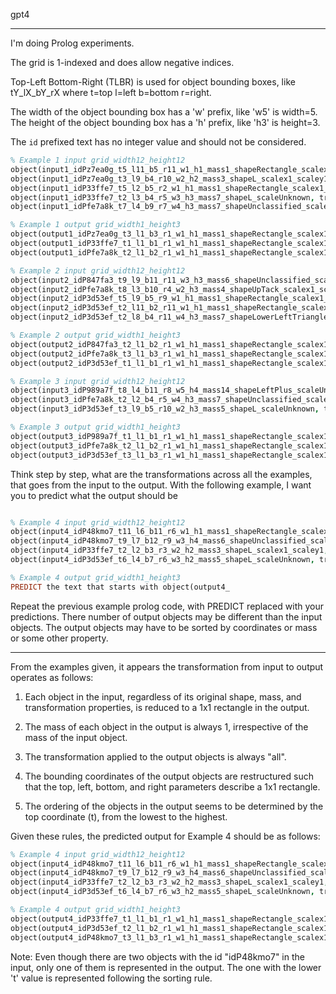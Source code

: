 gpt4

---

I'm doing Prolog experiments.


The grid is 1-indexed and does allow negative indices.


Top-Left Bottom-Right (TLBR) is used for object bounding boxes, like tY_lX_bY_rX where t=top l=left b=bottom r=right.


The width of the object bounding box has a 'w' prefix, like 'w5' is width=5.
The height of the object bounding box has a 'h' prefix, like 'h3' is height=3.


The `id` prefixed text has no integer value and should not be considered.


```prolog
% Example 1 input grid_width12_height12
object(input1_idPz7ea0g_t5_l11_b5_r11_w1_h1_mass1_shapeRectangle_scalex1_scaley1, transform(all)).
object(input1_idPz7ea0g_t3_l9_b4_r10_w2_h2_mass3_shapeL_scalex1_scaley1, transform(rot90_flip)).
object(input1_idP33ffe7_t5_l2_b5_r2_w1_h1_mass1_shapeRectangle_scalex1_scaley1, transform(all)).
object(input1_idP33ffe7_t2_l3_b4_r5_w3_h3_mass7_shapeL_scaleUnknown, transform(rot0_flip90)).
object(input1_idPfe7a8k_t7_l4_b9_r7_w4_h3_mass7_shapeUnclassified_scalex1_scaley1, transform(flip180)).

% Example 1 output grid_width1_height3
object(output1_idPz7ea0g_t3_l1_b3_r1_w1_h1_mass1_shapeRectangle_scalex1_scaley1, transform(all)).
object(output1_idP33ffe7_t1_l1_b1_r1_w1_h1_mass1_shapeRectangle_scalex1_scaley1, transform(all)).
object(output1_idPfe7a8k_t2_l1_b2_r1_w1_h1_mass1_shapeRectangle_scalex1_scaley1, transform(all)).

% Example 2 input grid_width12_height12
object(input2_idP847fa3_t9_l9_b11_r11_w3_h3_mass6_shapeUnclassified_scalex1_scaley1, transform(rot90)).
object(input2_idPfe7a8k_t8_l3_b10_r4_w2_h3_mass4_shapeUpTack_scalex1_scaley1, transform(rot90_flip270)).
object(input2_idP3d53ef_t5_l9_b5_r9_w1_h1_mass1_shapeRectangle_scalex1_scaley1, transform(all)).
object(input2_idP3d53ef_t2_l11_b2_r11_w1_h1_mass1_shapeRectangle_scalex1_scaley1, transform(all)).
object(input2_idP3d53ef_t2_l8_b4_r11_w4_h3_mass7_shapeLowerLeftTriangleWithoutCorner_scaleUnknown, transform(rot0_flip90)).

% Example 2 output grid_width1_height3
object(output2_idP847fa3_t2_l1_b2_r1_w1_h1_mass1_shapeRectangle_scalex1_scaley1, transform(all)).
object(output2_idPfe7a8k_t3_l1_b3_r1_w1_h1_mass1_shapeRectangle_scalex1_scaley1, transform(all)).
object(output2_idP3d53ef_t1_l1_b1_r1_w1_h1_mass1_shapeRectangle_scalex1_scaley1, transform(all)).

% Example 3 input grid_width12_height12
object(input3_idP989a7f_t8_l4_b11_r8_w5_h4_mass14_shapeLeftPlus_scaleUnknown, transform(flip)).
object(input3_idPfe7a8k_t2_l2_b4_r5_w4_h3_mass7_shapeUnclassified_scalex1_scaley1, transform(flip)).
object(input3_idP3d53ef_t3_l9_b5_r10_w2_h3_mass5_shapeL_scaleUnknown, transform(rot0_flip90)).

% Example 3 output grid_width1_height3
object(output3_idP989a7f_t1_l1_b1_r1_w1_h1_mass1_shapeRectangle_scalex1_scaley1, transform(all)).
object(output3_idPfe7a8k_t2_l1_b2_r1_w1_h1_mass1_shapeRectangle_scalex1_scaley1, transform(all)).
object(output3_idP3d53ef_t3_l1_b3_r1_w1_h1_mass1_shapeRectangle_scalex1_scaley1, transform(all)).
```


Think step by step, what are the transformations across all the examples, that goes from the input to the output.
With the following example, I want you to predict what the output should be


```prolog

% Example 4 input grid_width12_height12
object(input4_idP48kmo7_t11_l6_b11_r6_w1_h1_mass1_shapeRectangle_scalex1_scaley1, transform(all)).
object(input4_idP48kmo7_t9_l7_b12_r9_w3_h4_mass6_shapeUnclassified_scalex1_scaley1, transform(rot90_rot270)).
object(input4_idP33ffe7_t2_l2_b3_r3_w2_h2_mass3_shapeL_scalex1_scaley1, transform(rot90_flip)).
object(input4_idP3d53ef_t6_l4_b7_r6_w3_h2_mass5_shapeL_scaleUnknown, transform(rot90_flip)).

% Example 4 output grid_width1_height3
PREDICT the text that starts with object(output4_
```
Repeat the previous example prolog code, with PREDICT replaced with your predictions.
There number of output objects may be different than the input objects.
The output objects may have to be sorted by coordinates or mass or some other property.

---

From the examples given, it appears the transformation from input to output operates as follows:

1. Each object in the input, regardless of its original shape, mass, and transformation properties, is reduced to a 1x1 rectangle in the output.

2. The mass of each object in the output is always 1, irrespective of the mass of the input object.

3. The transformation applied to the output objects is always "all".

4. The bounding coordinates of the output objects are restructured such that the top, left, bottom, and right parameters describe a 1x1 rectangle. 

5. The ordering of the objects in the output seems to be determined by the top coordinate (t), from the lowest to the highest.

Given these rules, the predicted output for Example 4 should be as follows:

```prolog
% Example 4 input grid_width12_height12
object(input4_idP48kmo7_t11_l6_b11_r6_w1_h1_mass1_shapeRectangle_scalex1_scaley1, transform(all)).
object(input4_idP48kmo7_t9_l7_b12_r9_w3_h4_mass6_shapeUnclassified_scalex1_scaley1, transform(rot90_rot270)).
object(input4_idP33ffe7_t2_l2_b3_r3_w2_h2_mass3_shapeL_scalex1_scaley1, transform(rot90_flip)).
object(input4_idP3d53ef_t6_l4_b7_r6_w3_h2_mass5_shapeL_scaleUnknown, transform(rot90_flip)).

% Example 4 output grid_width1_height3
object(output4_idP33ffe7_t1_l1_b1_r1_w1_h1_mass1_shapeRectangle_scalex1_scaley1, transform(all)).
object(output4_idP3d53ef_t2_l1_b2_r1_w1_h1_mass1_shapeRectangle_scalex1_scaley1, transform(all)).
object(output4_idP48kmo7_t3_l1_b3_r1_w1_h1_mass1_shapeRectangle_scalex1_scaley1, transform(all)).
```

Note: Even though there are two objects with the id "idP48kmo7" in the input, only one of them is represented in the output. The one with the lower 't' value is represented following the sorting rule.

